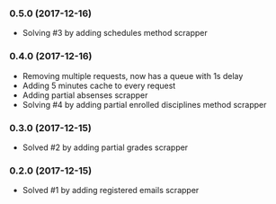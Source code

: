 ### 0.5.0 (2017-12-16)

- Solving #3 by adding schedules method scrapper


### 0.4.0 (2017-12-16)

- Removing multiple requests, now has a queue with 1s delay
- Adding 5 minutes cache to every request
- Adding partial absenses scrapper
- Solving #4 by adding partial enrolled disciplines method scrapper

### 0.3.0 (2017-12-15)

- Solved #2 by adding partial grades scrapper

### 0.2.0 (2017-12-15)

- Solved #1 by adding registered emails scrapper
